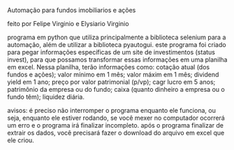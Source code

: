 Automação para fundos imobiliarios e ações

feito por Felipe Virginio e Elysiario Virginio

 programa em python que utiliza principalmente a biblioteca selenium para a automação, 
 além de utilizar a biblioteca pyautogui.
   este programa foi criado para pegar informações específicas de um site de investimentos (status invest),
 para que possamos transformar essas informações em uma planilha em excel. Nessa planilha, terão informações como: 
 cotação  atual (dos fundos e ações);
 valor mínimo em 1 mês;
 valor máxim em 1 mês;
 dividend yield em 1 ano;
 preço por valor patrimonial (p/vp);
 cagr lucro em 5 anos;
 patrimônio da empresa ou do fundo;
 caixa (quanto dinheiro a empresa ou o fundo têm);
 liquidez diária.
 
 avisos: é preciso não interromper o programa enquanto ele funciona, ou seja, enquanto ele estiver rodando, se você mexer no computador
 ocorrerá um erro e o programa irá finalizar incompleto.
     após o programa finalizar de extrair os dados, você precisará fazer o download do arquivo em excel que ele criou.
